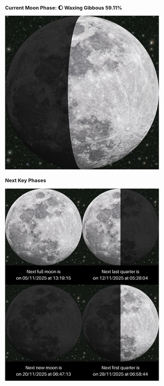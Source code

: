 ### Current Moon Phase: 🌔 Waxing Gibbous 59.11%
![Moon Phase](moonphase.png)
### Next Key Phases
![Gallery](gallery.png)